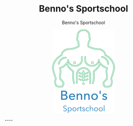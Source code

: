 <h1 align="center">Benno's Sportschool</h1>

<p align="center">
Benno's Sportschool
</p>
<p align="center">
  <img width="200" align="center" src="https://github.com/JordyAlkema/V1I-Sportschool/blob/master/logo.png">
</p>
----

